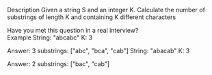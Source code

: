 Description
Given a string S and an integer K.
Calculate the number of substrings of length K and containing K different characters

Have you met this question in a real interview?  
Example
String: "abcabc"
K: 3

Answer: 3
substrings:  ["abc", "bca", "cab"]
String: "abacab"
K: 3

Answer: 2
substrings: ["bac", "cab"]